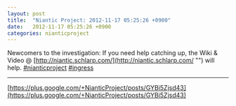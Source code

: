 ```yaml
---
layout: post
title:  "Niantic Project: 2012-11-17 05:25:26 +0900"
date:   2012-11-17 05:25:26 +0900
categories: nianticproject
---
```

Newcomers to the investigation: If you need help catching up, the Wiki &amp; Video @ [http://niantic.schlarp.com/](http://niantic.schlarp.com/ "") will help. [#nianticproject](https://plus.google.com/s/%23nianticproject "") [#ingress](https://plus.google.com/s/%23ingress "")
- - -
[https://plus.google.com/+NianticProject/posts/GYBi5Zjsd43](https://plus.google.com/+NianticProject/posts/GYBi5Zjsd43)
